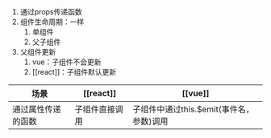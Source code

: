 1. 通过props传递函数
2. 组件生命周期：一样
	1. 单组件
	2. 父子组件
3. 父组件更新
	1. vue：子组件不会更新
	2. [[react]]：子组件默认更新

| 场景     | [[react]]      | [[vue]] |
| -------- | -------------- | ------- |
| 通过属性传递的函数 | 子组件直接调用 | 子组件中通过this.$emit(事件名，参数)调用        |

